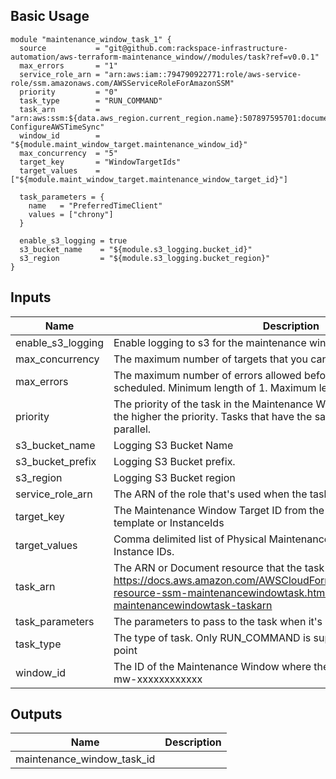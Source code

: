 ## Basic Usage
```
module "maintenance_window_task_1" {
  source           = "git@github.com:rackspace-infrastructure-automation/aws-terraform-maintenance_window//modules/task?ref=v0.0.1"
  max_errors       = "1"
  service_role_arn = "arn:aws:iam::794790922771:role/aws-service-role/ssm.amazonaws.com/AWSServiceRoleForAmazonSSM"
  priority         = "0"
  task_type        = "RUN_COMMAND"
  task_arn         = "arn:aws:ssm:${data.aws_region.current_region.name}:507897595701:document/Rack-ConfigureAWSTimeSync"
  window_id        = "${module.maint_window_target.maintenance_window_id}"
  max_concurrency  = "5"
  target_key       = "WindowTargetIds"
  target_values    = ["${module.maint_window_target.maintenance_window_target_id}"]

  task_parameters = {
    name   = "PreferredTimeClient"
    values = ["chrony"]
  }

  enable_s3_logging = true
  s3_bucket_name    = "${module.s3_logging.bucket_id}"
  s3_region         = "${module.s3_logging.bucket_region}"
}
```

## Inputs

| Name | Description | Type | Default | Required |
|------|-------------|:----:|:-----:|:-----:|
| enable_s3_logging | Enable logging to s3 for the maintenance window task. true or false | string | `false` | no |
| max_concurrency | The maximum number of targets that you can run this task for, in parallel. | string | `5` | no |
| max_errors | The maximum number of errors allowed before this task stops being scheduled. Minimum length of 1. Maximum length of 7 | string | `1` | no |
| priority | The priority of the task in the Maintenance Window. The lower the number, the higher the priority. Tasks that have the same priority are scheduled in parallel. | string | `0` | no |
| s3_bucket_name | Logging S3 Bucket Name | string | `` | no |
| s3_bucket_prefix | Logging S3 Bucket prefix. | string | `` | no |
| s3_region | Logging S3 Bucket region | string | `` | no |
| service_role_arn | The ARN of the role that's used when the task is executed. | string | `` | no |
| target_key | The Maintenance Window Target ID from the maintenance window target template or InstanceIds | string | - | yes |
| target_values | Comma delimited list of Physical Maintenance Window Target IDs or Instance IDs. | list | - | yes |
| task_arn | The ARN or Document resource that the task uses during execution. https://docs.aws.amazon.com/AWSCloudFormation/latest/UserGuide/aws-resource-ssm-maintenancewindowtask.html#cfn-ssm-maintenancewindowtask-taskarn | string | - | yes |
| task_parameters | The parameters to pass to the task when it's executed. | list | `<list>` | no |
| task_type | The type of task. Only RUN_COMMAND is supported by terraform at this point | string | `RUN_COMMAND` | no |
| window_id | The ID of the Maintenance Window where the task is registered. Format mw-xxxxxxxxxxxx | string | - | yes |

## Outputs

| Name | Description |
|------|-------------|
| maintenance_window_task_id |  |
